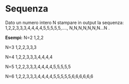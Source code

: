 # Sequenza

Dato un numero intero N stampare in output la sequenza:
1,2,2,3,3,3,4,4,4,4,5,5,5,5,5,...., N,N,N,N,N,N,N...N .

**Esempi:** 
N=2   1,2,2

N=3   1,2,2,3,3,3

N=4   1,2,2,3,3,3,4,4,4,4

N=5   1,2,2,3,3,3,4,4,4,4,5,5,5,5,5

N=6   1,2,2,3,3,3,4,4,4,4,5,5,5,5,5,6,6,6,6,6,6
